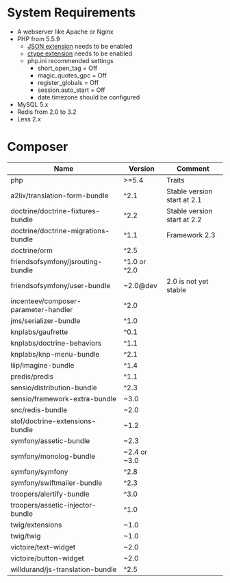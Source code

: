 # System Requirements

* A webserver like Apache or Nginx
* PHP from 5.5.9
    * [JSON extension](http://php.net/manual/book.json.php) needs to be enabled
    * [ctype extension](http://php.net/manual/book.ctype.php) needs to be enabled
    * php.ini recommended settings
        * short_open_tag = Off
        * magic_quotes_gpc = Off
        * register_globals = Off
        * session.auto_start = Off
        * date.timezone should be configured
* MySQL 5.x
* Redis from 2.0 to 3.2
* Less 2.x

# Composer

| Name                                 | Version      | Comment                     |
| -------------------------------------|--------------|---------------------------- |
| php                                  | >=5.4        | Traits                      |
| a2lix/translation-form-bundle        | ^2.1         | Stable version start at 2.1 |
| doctrine/doctrine-fixtures-bundle    | ^2.2         | Stable version start at 2.2 |
| doctrine/doctrine-migrations-bundle  | ^1.1         | Framework 2.3               |
| doctrine/orm                         | ^2.5         |                             |
| friendsofsymfony/jsrouting-bundle    | ^1.0 or ^2.0 |                             |
| friendsofsymfony/user-bundle         | ~2.0@dev     | 2.0 is not yet stable       |
| incenteev/composer-parameter-handler | ^2.0         |                             |
| jms/serializer-bundle                | ^1.0         |                             |
| knplabs/gaufrette                    | ^0.1         |                             |
| knplabs/doctrine-behaviors           | ^1.1         |                             |
| knplabs/knp-menu-bundle              | ^2.1         |                             |
| liip/imagine-bundle                  | ^1.4         |                             |
| predis/predis                        | ^1.1         |                             |
| sensio/distribution-bundle           | ^2.3         |                             |
| sensio/framework-extra-bundle        | ~3.0         |                             |
| snc/redis-bundle                     | ~2.0         |                             |
| stof/doctrine-extensions-bundle      | ~1.2         |                             |
| symfony/assetic-bundle               | ~2.3         |                             |
| symfony/monolog-bundle               | ~2.4 or ~3.0 |                             |
| symfony/symfony                      | ^2.8         |                             |
| symfony/swiftmailer-bundle           | ^2.3         |                             |
| troopers/alertify-bundle             | ^3.0         |                             |
| troopers/assetic-injector-bundle     | ^1.0         |                             |
| twig/extensions                      | ~1.0         |                             |
| twig/twig                            | ~1.0         |                             |
| victoire/text-widget                 | ~2.0         |                             |
| victoire/button-widget               | ~2.0         |                             |
| willdurand/js-translation-bundle     | ^2.5         |                             |
